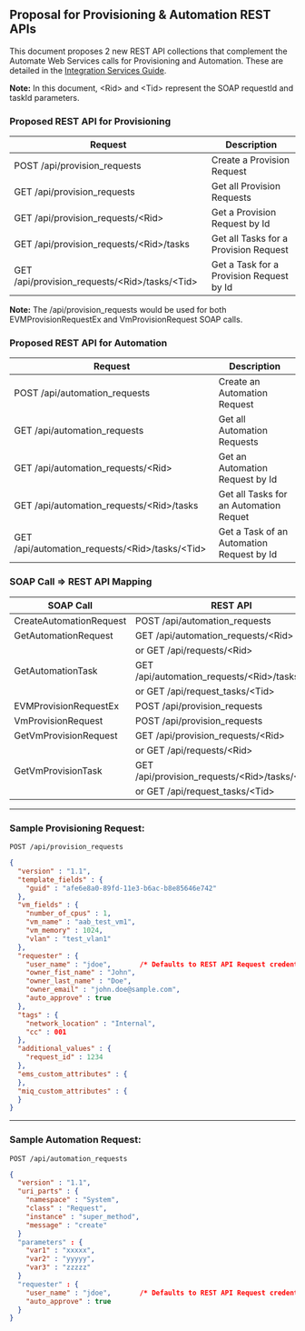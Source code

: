 ## Proposal for Provisioning & Automation REST APIs

This document proposes 2 new REST API collections that complement the Automate Web Services
calls for Provisioning and Automation. These are detailed in the [Integration Services Guide](https://access.redhat.com/documentation/en-US/CloudForms/3.0/html/Management_Engine_5.2_Integration_Services/chap-Automate_Web_Services.html).

**Note:** In this document, \<Rid\> and \<Tid\> represent the SOAP requestId and taskId parameters.

### Proposed REST API for Provisioning

|Request|Description|
|-------|-----------|
|POST /api/provision_requests                        |Create a Provision Request                |
|GET  /api/provision_requests                        |Get all Provision Requests                |
|GET  /api/provision_requests/\<Rid\>                |Get a Provision Request by Id             |
|GET  /api/provision_requests/\<Rid\>/tasks          |Get all Tasks for a Provision Request     |
|GET  /api/provision_requests/\<Rid\>/tasks/\<Tid\>  |Get a Task for a Provision Request by Id  |

**Note:** The /api/provision_requests would be used for both EVMProvisionRequestEx and VmProvisionRequest
SOAP calls.

### Proposed REST API for Automation

|Request|Description|
|-------|-----------|
|POST /api/automation_requests                       |Create an Automation Request              |
|GET  /api/automation_requests                       |Get all Automation Requests               |
|GET  /api/automation_requests/\<Rid\>               |Get an Automation Request by Id           |
|GET  /api/automation_requests/\<Rid\>/tasks         |Get all Tasks for an Automation Requet    |
|GET  /api/automation_requests/\<Rid\>/tasks/\<Tid\> |Get a Task of an Automation Request by Id |


### SOAP Call => REST API Mapping

|SOAP Call  |REST API  |
|-----------|----------|
|CreateAutomationRequest |POST /api/automation_requests                       |
|GetAutomationRequest    |GET  /api/automation_requests/\<Rid\>               |
|                        |or GET  /api/requests/\<Rid\>                       |
|GetAutomationTask       |GET  /api/automation_requests/\<Rid\>/tasks/\<Tid\> |
|                        |or GET  /api/request_tasks/\<Tid\>                  |
|EVMProvisionRequestEx   |POST /api/provision_requests                        |
|VmProvisionRequest      |POST /api/provision_requests                        |
|GetVmProvisionRequest   |GET  /api/provision_requests/\<Rid\>                |
|                        |or GET  /api/requests/\<Rid\>                       |
|GetVmProvisionTask      |GET  /api/provision_requests/\<Rid\>/tasks/\<Tid\>  |
|                        |or GET  /api/request_tasks/\<Tid\>                  |


---
### Sample Provisioning Request:

```http
POST /api/provision_requests
```

```json
{
  "version" : "1.1",
  "template_fields" : {
    "guid" : "afe6e8a0-89fd-11e3-b6ac-b8e85646e742"
  },
  "vm_fields" : {
    "number_of_cpus" : 1,
    "vm_name" : "aab_test_vm1",
    "vm_memory" : 1024,
    "vlan" : "test_vlan1"
  },
  "requester" : {
    "user_name" : "jdoe",       /* Defaults to REST API Request credentials */
    "owner_fist_name" : "John",
    "owner_last_name" : "Doe",
    "owner_email" : "john.doe@sample.com",
    "auto_approve" : true
  },
  "tags" : {
    "network_location" : "Internal",
    "cc" : 001
  },
  "additional_values" : {
    "request_id" : 1234
  },
  "ems_custom_attributes" : {
  },
  "miq_custom_attributes" : {
  }
} 
```

---
### Sample Automation Request:

```http
POST /api/automation_requests
```

```json
{
  "version" : "1.1",
  "uri_parts" : {
    "namespace" : "System",
    "class" : "Request",
    "instance" : "super_method",
    "message" : "create"
  }
  "parameters" : {
    "var1" : "xxxxx",
    "var2" : "yyyyy",
    "var3" : "zzzzz"
  }
  "requester" : {
    "user_name" : "jdoe",       /* Defaults to REST API Request credentials */
    "auto_approve" : true
  }
}
```

